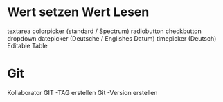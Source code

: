 
 
# Wert setzen Wert Lesen
textarea
colorpicker (standard / Spectrum)
radiobutton
checkbutton
dropdown
datepicker (Deutsche / Englishes Datum)
timepicker (Deutsch)
Editable Table

# Git
Kollaborator
GIT -TAG erstellen
Git -Version erstellen